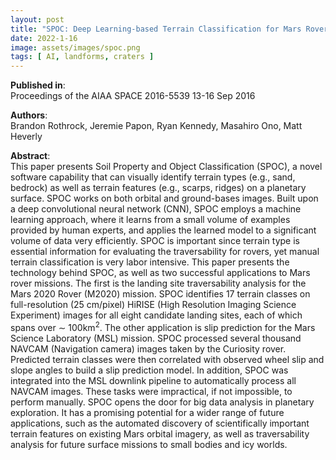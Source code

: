 ```yaml
---
layout: post
title: "SPOC: Deep Learning-based Terrain Classification for Mars Rover Missions"
date: 2022-1-16
image: assets/images/spoc.png
tags: [ AI, landforms, craters ]
---
```


**Published in**:   
Proceedings of the AIAA SPACE 2016-5539 13-16 Sep 2016  

**Authors**:   
Brandon Rothrock, Jeremie Papon, Ryan Kennedy, Masahiro Ono, Matt Heverly

**Abstract**:   
This paper presents Soil Property and Object Classification (SPOC), a novel software capability that can visually identify terrain types (e.g., sand, bedrock) as well as terrain features (e.g., scarps, ridges) on a planetary surface. SPOC works on both orbital and ground-bases images. Built upon a deep convolutional neural network (CNN), SPOC employs a machine learning approach, where it learns from a small volume of examples provided by human experts, and applies the learned model to a significant volume of data very efficiently. SPOC is important since terrain type is essential information for evaluating the traversability for rovers, yet manual terrain classification is very labor intensive. This paper presents the technology behind SPOC, as well as two successful applications to Mars rover missions. The first is the landing site traversability analysis for the Mars 2020 Rover (M2020) mission. SPOC identifies 17 terrain classes on full-resolution (25 cm/pixel) HiRISE (High Resolution Imaging Science Experiment) images for all eight candidate landing sites, each of which spans over ∼ 100km<sup>2</sup>. The other application is slip prediction for the Mars Science Laboratory (MSL) mission. SPOC processed several thousand NAVCAM (Navigation camera) images taken by the Curiosity rover. Predicted terrain classes were then correlated with observed wheel slip and slope angles to build a slip prediction model. In addition, SPOC was integrated into the MSL downlink pipeline to automatically process all NAVCAM images. These tasks were impractical, if not impossible, to perform manually. SPOC opens the door for big data analysis in planetary exploration. It has a promising potential for a wider range of future applications, such as the automated discovery of scientifically important terrain features on existing Mars orbital imagery, as well as traversability analysis for future surface missions to small bodies and icy worlds.

